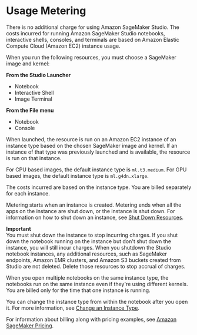 # Usage Metering<a name="notebooks-usage-metering"></a>

There is no additional charge for using Amazon SageMaker Studio\. The costs incurred for running Amazon SageMaker Studio notebooks, interactive shells, consoles, and terminals are based on Amazon Elastic Compute Cloud \(Amazon EC2\) instance usage\.

When you run the following resources, you must choose a SageMaker image and kernel:

**From the Studio Launcher**
+ Notebook
+ Interactive Shell
+ Image Terminal

**From the **File** menu**
+ Notebook
+ Console

When launched, the resource is run on an Amazon EC2 instance of an instance type based on the chosen SageMaker image and kernel\. If an instance of that type was previously launched and is available, the resource is run on that instance\.

For CPU based images, the default instance type is `ml.t3.medium`\. For GPU based images, the default instance type is `ml.g4dn.xlarge`\.

The costs incurred are based on the instance type\. You are billed separately for each instance\.

Metering starts when an instance is created\. Metering ends when all the apps on the instance are shut down, or the instance is shut down\. For information on how to shut down an instance, see [Shut Down Resources](notebooks-run-and-manage-shut-down.md)\.

**Important**  
You must shut down the instance to stop incurring charges\. If you shut down the notebook running on the instance but don't shut down the instance, you will still incur charges\. When you shutdown the Studio notebook instances, any additional resources, such as SageMaker endpoints, Amazon EMR clusters, and Amazon S3 buckets created from Studio are not deleted\. Delete those resources to stop accrual of charges\.

When you open multiple notebooks on the same instance type, the notebooks run on the same instance even if they're using different kernels\. You are billed only for the time that one instance is running\.

You can change the instance type from within the notebook after you open it\. For more information, see [Change an Instance Type](notebooks-run-and-manage-switch-instance-type.md)\.

For information about billing along with pricing examples, see [Amazon SageMaker Pricing](http://aws.amazon.com/sagemaker/pricing/)\.